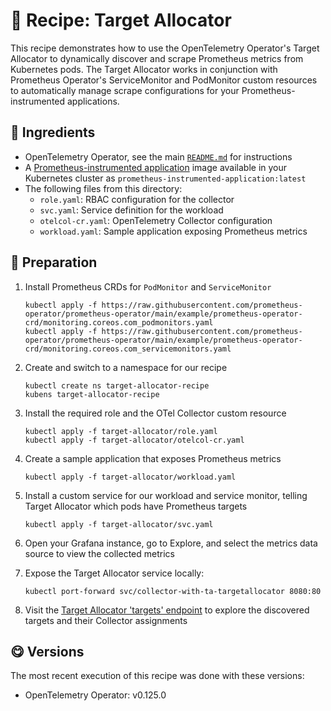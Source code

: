 # 🍜 Recipe: Target Allocator

This recipe demonstrates how to use the OpenTelemetry Operator's Target Allocator to dynamically discover and scrape Prometheus metrics from Kubernetes pods. The Target Allocator works in conjunction with Prometheus Operator's ServiceMonitor and PodMonitor custom resources to automatically manage scrape configurations for your Prometheus-instrumented applications.

## 🧄 Ingredients

- OpenTelemetry Operator, see the main [`README.md`](../README.md) for instructions
- A [Prometheus-instrumented application](../_drawer/prometheus-instrumented-application/) image available in your Kubernetes cluster as `prometheus-instrumented-application:latest`
- The following files from this directory:
  - `role.yaml`: RBAC configuration for the collector
  - `svc.yaml`: Service definition for the workload
  - `otelcol-cr.yaml`: OpenTelemetry Collector configuration
  - `workload.yaml`: Sample application exposing Prometheus metrics

## 🥣 Preparation

1. Install Prometheus CRDs for `PodMonitor` and `ServiceMonitor`
   ```terminal
   kubectl apply -f https://raw.githubusercontent.com/prometheus-operator/prometheus-operator/main/example/prometheus-operator-crd/monitoring.coreos.com_podmonitors.yaml
   kubectl apply -f https://raw.githubusercontent.com/prometheus-operator/prometheus-operator/main/example/prometheus-operator-crd/monitoring.coreos.com_servicemonitors.yaml
   ```

2. Create and switch to a namespace for our recipe
   ```terminal
   kubectl create ns target-allocator-recipe
   kubens target-allocator-recipe
   ```

3. Install the required role and the OTel Collector custom resource
   ```terminal
   kubectl apply -f target-allocator/role.yaml
   kubectl apply -f target-allocator/otelcol-cr.yaml
   ```

4. Create a sample application that exposes Prometheus metrics
   ```terminal
   kubectl apply -f target-allocator/workload.yaml
   ```

5. Install a custom service for our workload and service monitor, telling Target Allocator which pods have Prometheus targets
   ```terminal
   kubectl apply -f target-allocator/svc.yaml
   ```

6. Open your Grafana instance, go to Explore, and select the metrics data source to view the collected metrics

7. Expose the Target Allocator service locally:
   ```terminal
   kubectl port-forward svc/collector-with-ta-targetallocator 8080:80
   ```

8. Visit the [Target Allocator 'targets' endpoint](http://localhost:8080/jobs/serviceMonitor%2Ftarget-allocator-recipe%2Ftarget-allocator-recipe-metrics%2F0/targets) to explore the discovered targets and their Collector assignments

## 😋 Versions

The most recent execution of this recipe was done with these versions:

- OpenTelemetry Operator: v0.125.0
